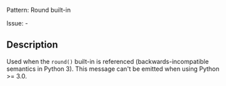 Pattern: Round built-in

Issue: -

## Description

Used when the `round()` built-in is referenced (backwards-incompatible semantics in Python 3). This message can't be emitted when using Python >= 3.0.